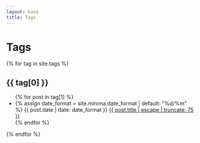 ```yaml
---
layout: base
title: Tags
---
```

<div class="blog">
  <h1 class="page-heading">Tags</h1>
  <div>
    {% for tag in site.tags %}
    <h2 id="{{ tag[0] | slugify }}">{{ tag[0] }}</h2>
    <ul class="post-list">
      {% for post in tag[1] %}
      <li>
          {% assign date_format = site.minima.date_format | default: "%d/%m" %}
          <span class="post-meta">{{ post.date | date: date_format }}</span>
          <a class="post-link" href="{{ post.url }}">{{ post.title | escape | truncate: 75 }}</a>
      </li>
      {% endfor %}
    </ul>
    {% endfor %}
  </div>
</div>